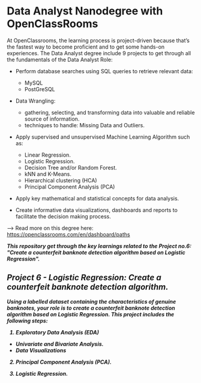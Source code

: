 # Data Analyst Nanodegree with OpenClassRooms

At OpenClassrooms, the learning process is project-driven because that’s the fastest way to become proficient and to get some hands-on experiences. 
The Data Analyst degree include 9 projects to get through all the fundamentals of the Data Analyst Role:

- Perform database searches using SQL queries to retrieve relevant data:
  - MySQL
  - PostGreSQL

- Data Wrangling: 
  - gathering, selecting, and transforming data into valuable and reliable source of information.
  - techniques to handle: Missing Data and Outliers.

- Apply supervised and unsupervised Machine Learning Algorithm such as:
  - Linear Regression.
  - Logistic Regression.
  - Decision Tree and/or Random Forest. 
  - kNN and K-Means.
  - Hierarchical clustering (HCA)
  - Principal Component Analysis (PCA)

- Apply key mathematical and statistical concepts for data analysis.

- Create informative data visualizations, dashboards and reports to facilitate the decision making process.


--> Read more on this degree here: https://openclassrooms.com/en/dashboard/paths 


<b> <i> This repository get through the key learnings related to the Project no.6: 
"Create a counterfeit banknote detection algorithm based on Logistic Regression".
  
  

## Project 6 - Logistic Regression: Create a counterfeit banknote detection algorithm.
Using a labelled dataset containing the characteristics of genuine banknotes, your role is to create a counterfeit banknote detection algorithm based on Logistic Regression. This project includes the following steps:

  1) Exploratory Data Analysis (EDA)
  
  - Univariate and Bivariate Analysis. 
  - Data Visualizations
  
  2) Principal Component Analysis (PCA).
  
  3) Logistic Regression. 

